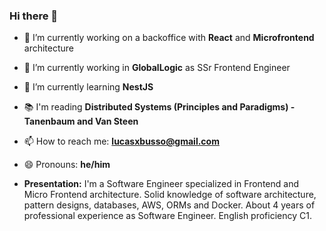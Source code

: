 ### Hi there 👋

- 🔭 I’m currently working on a backoffice with **React** and **Microfrontend** architecture 
- 🔭 I’m currently working in **GlobalLogic** as SSr Frontend Engineer
- 🌱 I’m currently learning **NestJS**
- 📚 I'm reading **Distributed Systems (Principles and Paradigms) - Tanenbaum and Van Steen**
- 📫 How to reach me: **lucasxbusso@gmail.com**
- 😄 Pronouns: **he/him**

- **Presentation:** I'm a Software Engineer specialized in Frontend and Micro Frontend architecture.
Solid knowledge of software architecture, pattern designs, databases, AWS, ORMs and Docker.
About 4 years of professional experience as Software Engineer. English proficiency C1.
